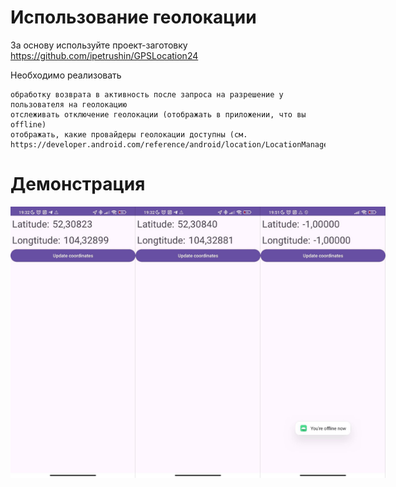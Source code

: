 # Использование геолокации

За основу используйте проект-заготовку   https://github.com/ipetrushin/GPSLocation24

Необходимо реализовать 

    обработку возврата в активность после запроса на разрешение у пользователя на геолокацию
    отслеживать отключение геолокации (отображать в приложении, что вы offline)
    отображать, какие провайдеры геолокации доступны (см.  https://developer.android.com/reference/android/location/LocationManager)



# Демонстрация

<div style="display: flex;">
  <img src='assets/1.jpg' width='200'>
  <img src='assets/2.jpg' width='200'>
  <img src='assets/3.jpg' width='200'>
</div>
